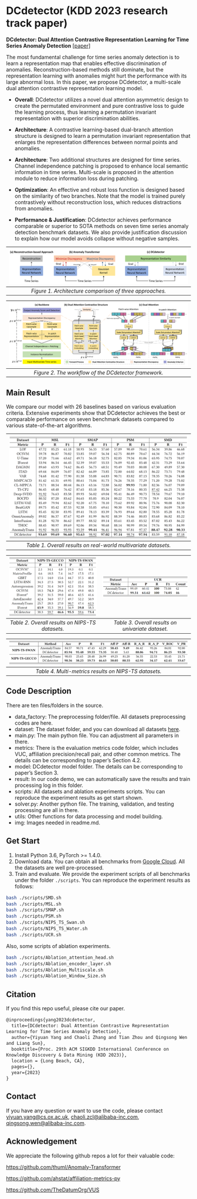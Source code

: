 # DCdetector (KDD 2023 research track paper)

**DCdetector: Dual Attention Contrastive Representation Learning for Time Series Anomaly Detection** [[paper]](https://arxiv.org/abs/2306.10347)


The most fundamental challenge for time series anomaly detection is to learn a representation map that enables effective discrimination of anomalies. Reconstruction-based methods still dominate, but the representation learning with anomalies might hurt the performance with its large abnormal loss. In this paper, we propose DCdetector, a multi-scale dual attention contrastive representation learning model.

- **Overall**: DCdetector utilizes a novel dual attention asymmetric design to create the permutated environment and pure contrastive loss to guide the learning process, thus learning a permutation invariant representation with superior discrimination abilities.

- **Architecture**: A contrastive learning-based dual-branch attention structure is designed to learn a permutation invariant representation that enlarges the representation differences between normal points and anomalies.

- **Architecture**: Two additional structures are designed for time series. Channel independence patching is proposed to enhance local semantic information in time series. Multi-scale is proposed in the attention module to reduce information loss during patching.

- **Optimization**: An effective and robust loss function is designed based on the similarity of two branches. Note that the model is trained purely contrastively without reconstruction loss, which reduces distractions from anomalies.

- **Performance & Justification**: DCdetector achieves performance comparable or superior to SOTA methods on seven time series anomaly detection benchmark datasets. We also provide justification discussion to explain how our model avoids collapse without negative samples.

|![Figure1](img/art-compare.png)|
|:--:| 
| *Figure 1. Architecture comparison of three approaches.* |

|![Figure2](img/workflow.png)|
|:--:| 
| *Figure 2. The workflow of the DCdetector framework.* |


## Main Result
We compare our model with 26 baselines based on various evaluation criteria. Extensive experiments show that DCdetector achieves the best or comparable performance on seven benchmark datasets compared to various state-of-the-art algorithms.

|![Figure1](img/result_1.png)|
|:--:| 
| *Table 1. Overall results on real-world multivariate datasets.* |

|![image](img/result_2.png) | ![image](img/result_3.png)
|:--:|:--:|
| *Table 2. Overall results on NIPS-TS datasets.* | *Table 3. Overall results on univariate dataset.* |

|![Figure4](img/result_4.png)|
|:--:| 
| *Table 4. Multi-metrics results on NIPS-TS datasets.* |


## Code Description
There are ten files/folders in the source.

- data_factory: The preprocessing folder/file. All datasets preprocessing codes are here.
- dataset: The dataset folder, and you can download all datasets [here](https://drive.google.com/drive/folders/1RaIJQ8esoWuhyphhmMaH-VCDh-WIluRR?usp=sharing).
- main.py: The main python file. You can adjustment all parameters in there.
- metrics: There is the evaluation metrics code folder, which includes VUC, affiliation precision/recall pair, and other common metrics. The details can be corresponding to paper’s Section 4.2.
- model: DCdetector model folder. The details can be corresponding to paper’s Section 3.
- result: In our code demo, we can automatically save the results and train processing log in this folder.
- scripts: All datasets and ablation experiments scripts. You can reproduce the experiment results as get start shown.
- solver.py: Another python file. The training, validation, and testing processing are all in there. 
- utils: Other functions for data processing and model building.
- img: Images needed in readme.md.


## Get Start
1. Install Python 3.6, PyTorch >= 1.4.0.
2. Download data. You can obtain all benchmarks from [Google Cloud](https://drive.google.com/drive/folders/1RaIJQ8esoWuhyphhmMaH-VCDh-WIluRR?usp=sharing). All the datasets are well pre-processed.
3. Train and evaluate. We provide the experiment scripts of all benchmarks under the folder ```./scripts```. You can reproduce the experiment results as follows:

```bash
bash ./scripts/SMD.sh
bash ./scripts/MSL.sh
bash ./scripts/SMAP.sh
bash ./scripts/PSM.sh
bash ./scripts/NIPS_TS_Swan.sh
bash ./scripts/NIPS_TS_Water.sh
bash ./scripts/UCR.sh
```

Also, some scripts of ablation experiments.

```bash
bash ./scripts/Ablation_attention_head.sh
bash ./scripts/Ablation_encoder_layer.sh
bash ./scripts/Ablation_Multiscale.sh
bash ./scripts/Ablation_Window_Size.sh
```

## Citation
If you find this repo useful, please cite our paper.

```
@inproceedings{yang2023dcdetector,
  title={DCdetector: Dual Attention Contrastive Representation Learning for Time Series Anomaly Detection},
  author={Yiyuan Yang and Chaoli Zhang and Tian Zhou and Qingsong Wen and Liang Sun},
  booktitle={Proc. 29th ACM SIGKDD International Conference on Knowledge Discovery & Data Mining (KDD 2023)},
  location = {Long Beach, CA},
  pages={},
  year={2023}
}
```

## Contact
If you have any question or want to use the code, please contact yiyuan.yang@cs.ox.ac.uk, chaoli.zcl@alibaba-inc.com, qingsong.wen@alibaba-inc.com.

## Acknowledgement
We appreciate the following github repos a lot for their valuable code:

https://github.com/thuml/Anomaly-Transformer

https://github.com/ahstat/affiliation-metrics-py

https://github.com/TheDatumOrg/VUS

